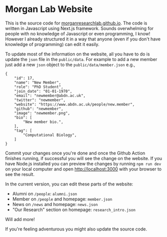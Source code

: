 # Morgan Lab Website

This is the source code for [morganresearchlab.github.io](https://morganresearchlab.github.io/). The code is written in Javascript using Next.js framework. Sounds overwhelming for people with no knowledge of Javascript or even programming, I know! However I already structured it in a way that anyone (even if you don't have knowledge of programming) can edit it easily.

To update most of the information on the website, all you have to do is update the `json` file in the `public/data`. For example to add a new member just add a new `json` object to the `public/data/member.json` e.g.,
```
{
    "id": 17,
    "name": "New Member",
    "role": "PhD Student",
    "join_date": "01-01-1970",
    "email": "newmember@abdn.ac.uk",
    "twitter": "newmember",
    "website": "https://www.abdn.ac.uk/people/new.member",
    "github": "newmember",
    "image": "newmember.png",
    "bio": [
        "New member bio.",
    ],
    "tag": [
        "Computational Biology",
    ]
}
```
Commit your changes once you're done and once the Github Action finishes running, if successful you will see the change on the website. If you have Node.js installed you can preview the changes by running `npm run dev` on your local computer and open [http://localhost:3000](http://localhost:3000) with your browser to see the result.

In the current version, you can edit these parts of the website:
- Alumni on `/people`: `alumni.json`
- Member on `/people` and homepage: `member.json`
- News on `/news` and homepage: `news.json`
- "Our Research" section on homepage: `research_intro.json`

Will add more!

If you're feeling adventurous you might also update the source code.